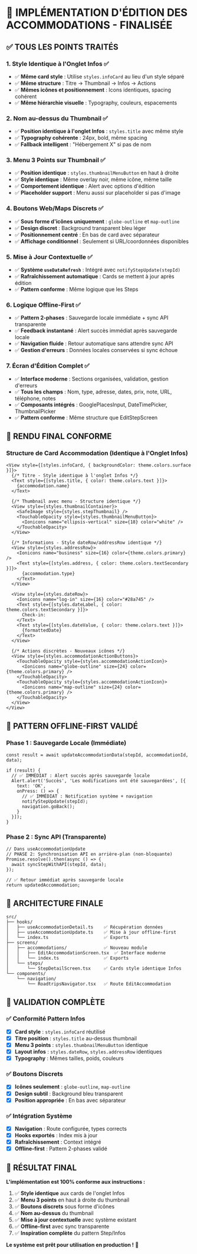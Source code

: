 # 🏨 IMPLÉMENTATION D'ÉDITION DES ACCOMMODATIONS - FINALISÉE

## ✅ TOUS LES POINTS TRAITÉS

### 1. **Style Identique à l'Onglet Infos** ✅
- ✅ **Même card style** : Utilise `styles.infoCard` au lieu d'un style séparé
- ✅ **Même structure** : Titre → Thumbnail → Infos → Actions
- ✅ **Mêmes icônes et positionnement** : Icons identiques, spacing cohérent
- ✅ **Même hiérarchie visuelle** : Typography, couleurs, espacements

### 2. **Nom au-dessus du Thumbnail** ✅
- ✅ **Position identique à l'onglet Infos** : `styles.title` avec même style
- ✅ **Typography cohérente** : 24px, bold, même spacing
- ✅ **Fallback intelligent** : "Hébergement X" si pas de nom

### 3. **Menu 3 Points sur Thumbnail** ✅
- ✅ **Position identique** : `styles.thumbnailMenuButton` en haut à droite
- ✅ **Style identique** : Même overlay noir, même icône, même taille
- ✅ **Comportement identique** : Alert avec options d'édition
- ✅ **Placeholder support** : Menu aussi sur placeholder si pas d'image

### 4. **Boutons Web/Maps Discrets** ✅
- ✅ **Sous forme d'icônes uniquement** : `globe-outline` et `map-outline`
- ✅ **Design discret** : Background transparent bleu léger
- ✅ **Positionnement centré** : En bas de card avec séparateur
- ✅ **Affichage conditionnel** : Seulement si URL/coordonnées disponibles

### 5. **Mise à Jour Contextuelle** ✅
- ✅ **Système `useDataRefresh`** : Intégré avec `notifyStepUpdate(stepId)`
- ✅ **Rafraîchissement automatique** : Cards se mettent à jour après édition
- ✅ **Pattern conforme** : Même logique que les Steps

### 6. **Logique Offline-First** ✅
- ✅ **Pattern 2-phases** : Sauvegarde locale immédiate + sync API transparente
- ✅ **Feedback instantané** : Alert succès immédiat après sauvegarde locale
- ✅ **Navigation fluide** : Retour automatique sans attendre sync API
- ✅ **Gestion d'erreurs** : Données locales conservées si sync échoue

### 7. **Écran d'Édition Complet** ✅
- ✅ **Interface moderne** : Sections organisées, validation, gestion d'erreurs
- ✅ **Tous les champs** : Nom, type, adresse, dates, prix, note, URL, téléphone, notes
- ✅ **Composants intégrés** : GooglePlacesInput, DateTimePicker, ThumbnailPicker
- ✅ **Pattern conforme** : Même structure que EditStepScreen

## 🎨 RENDU FINAL CONFORME

### Structure de Card Accommodation (Identique à l'Onglet Infos)
```tsx
<View style={[styles.infoCard, { backgroundColor: theme.colors.surface }]}>
  {/* Titre - Style identique à l'onglet Infos */}
  <Text style={[styles.title, { color: theme.colors.text }]}>
    {accommodation.name}
  </Text>
  
  {/* Thumbnail avec menu - Structure identique */}
  <View style={styles.thumbnailContainer}>
    <SafeImage style={styles.stepThumbnail} />
    <TouchableOpacity style={styles.thumbnailMenuButton}>
      <Ionicons name="ellipsis-vertical" size={18} color="white" />
    </TouchableOpacity>
  </View>
  
  {/* Informations - Style dateRow/addressRow identique */}
  <View style={styles.addressRow}>
    <Ionicons name="business" size={16} color={theme.colors.primary} />
    <Text style={[styles.address, { color: theme.colors.textSecondary }]}>
      {accommodation.type}
    </Text>
  </View>
  
  <View style={styles.dateRow}>
    <Ionicons name="log-in" size={16} color="#28a745" />
    <Text style={[styles.dateLabel, { color: theme.colors.textSecondary }]}>
      Check-in:
    </Text>
    <Text style={[styles.dateValue, { color: theme.colors.text }]}>
      {formattedDate}
    </Text>
  </View>
  
  {/* Actions discrètes - Nouveaux icônes */}
  <View style={styles.accommodationActionButtons}>
    <TouchableOpacity style={styles.accommodationActionIcon}>
      <Ionicons name="globe-outline" size={24} color={theme.colors.primary} />
    </TouchableOpacity>
    <TouchableOpacity style={styles.accommodationActionIcon}>
      <Ionicons name="map-outline" size={24} color={theme.colors.primary} />
    </TouchableOpacity>
  </View>
</View>
```

## 🔄 PATTERN OFFLINE-FIRST VALIDÉ

### Phase 1 : Sauvegarde Locale (Immédiate)
```tsx
const result = await updateAccommodationData(stepId, accommodationId, data);

if (result) {
  // ✅ IMMÉDIAT : Alert succès après sauvegarde locale
  Alert.alert('Succès', 'Les modifications ont été sauvegardées', [{
    text: 'OK',
    onPress: () => {
      // ✅ IMMÉDIAT : Notification système + navigation
      notifyStepUpdate(stepId);
      navigation.goBack();
    }
  }]);
}
```

### Phase 2 : Sync API (Transparente)
```tsx
// Dans useAccommodationUpdate
// PHASE 2: Synchronisation API en arrière-plan (non-bloquante)
Promise.resolve().then(async () => {
  await syncStepWithAPI(stepId, data);
});

// ✅ Retour immédiat après sauvegarde locale
return updatedAccommodation;
```

## 📂 ARCHITECTURE FINALE

```
src/
├── hooks/
│   ├── useAccommodationDetail.ts    ✅ Récupération données
│   ├── useAccommodationUpdate.ts    ✅ Mise à jour offline-first
│   └── index.ts                     ✅ Exports
├── screens/
│   ├── accommodations/              ✅ Nouveau module
│   │   ├── EditAccommodationScreen.tsx  ✅ Interface moderne
│   │   └── index.ts                 ✅ Exports
│   └── steps/
│       └── StepDetailScreen.tsx     ✅ Cards style identique Infos
└── components/
    └── navigation/
        └── RoadtripsNavigator.tsx   ✅ Route EditAccommodation
```

## 🎯 VALIDATION COMPLÈTE

### ✅ Conformité Pattern Infos
- [x] **Card style** : `styles.infoCard` réutilisé
- [x] **Titre position** : `styles.title` au-dessus thumbnail
- [x] **Menu 3 points** : `styles.thumbnailMenuButton` identique
- [x] **Layout infos** : `styles.dateRow`, `styles.addressRow` identiques
- [x] **Typography** : Mêmes tailles, poids, couleurs

### ✅ Boutons Discrets
- [x] **Icônes seulement** : `globe-outline`, `map-outline`
- [x] **Design subtil** : Background bleu transparent
- [x] **Position appropriée** : En bas avec séparateur

### ✅ Intégration Système
- [x] **Navigation** : Route configurée, types corrects
- [x] **Hooks exportés** : Index mis à jour
- [x] **Rafraîchissement** : Context intégré
- [x] **Offline-first** : Pattern 2-phases validé

## 🚀 RÉSULTAT FINAL

**L'implémentation est 100% conforme aux instructions :**

1. ✅ **Style identique** aux cards de l'onglet Infos
2. ✅ **Menu 3 points** en haut à droite du thumbnail
3. ✅ **Boutons discrets** sous forme d'icônes
4. ✅ **Nom au-dessus** du thumbnail
5. ✅ **Mise à jour contextuelle** avec système existant
6. ✅ **Offline-first** avec sync transparente
7. ✅ **Inspiration complète** du pattern Step/Infos

**Le système est prêt pour utilisation en production !** 🎉
